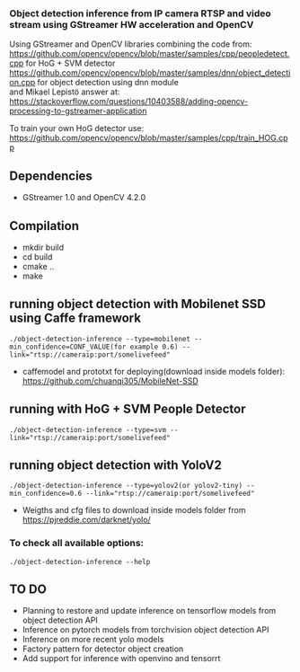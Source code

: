 ### Object detection inference from IP camera RTSP and video stream using GStreamer HW acceleration and OpenCV

Using GStreamer and OpenCV libraries combining the code from:   
https://github.com/opencv/opencv/blob/master/samples/cpp/peopledetect.cpp for HoG + SVM detector  
https://github.com/opencv/opencv/blob/master/samples/dnn/object_detection.cpp for object detection using dnn module    
and Mikael Lepistö answer at:  
https://stackoverflow.com/questions/10403588/adding-opencv-processing-to-gstreamer-application  


To train your own HoG detector use:  
https://github.com/opencv/opencv/blob/master/samples/cpp/train_HOG.cpp

##  Dependencies
* GStreamer 1.0 and OpenCV 4.2.0

## Compilation  
* mkdir build
* cd build
* cmake ..
* make

## running object detection with Mobilenet SSD using Caffe framework
```
./object-detection-inference --type=mobilenet --min_confidence=CONF_VALUE(for example 0.6) --link="rtsp://cameraip:port/somelivefeed"  
```  
* caffemodel and prototxt for deploying(download inside models folder): https://github.com/chuanqi305/MobileNet-SSD

## running with HoG + SVM People Detector 
```
./object-detection-inference --type=svm --link="rtsp://cameraip:port/somelivefeed"
```

## running object detection with YoloV2
```
./object-detection-inference --type=yolov2(or yolov2-tiny) --min_confidence=0.6 --link="rtsp://cameraip:port/somelivefeed"  
```
* Weigths and cfg files to download inside models folder from https://pjreddie.com/darknet/yolo/  

### To check all available options:
```
./object-detection-inference --help
```

## TO DO
* Planning to restore and update inference on tensorflow models from object detection API
* Inference on pytorch models from torchvision object detection API
* Inference on more recent yolo models
* Factory pattern for detector object creation
* Add support for inference with openvino and tensorrt

